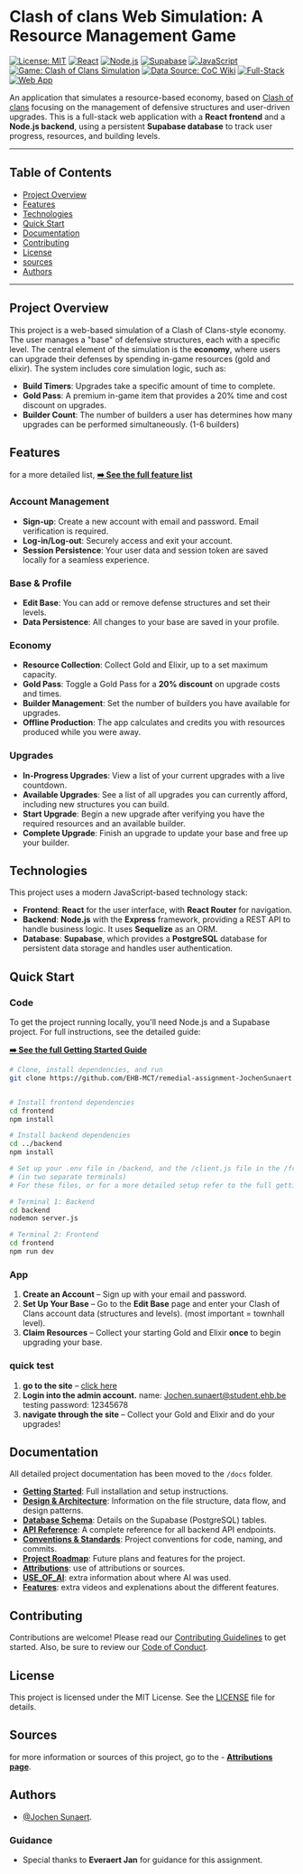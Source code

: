 

# Clash of clans Web Simulation: A Resource Management Game

[![License: MIT](https://img.shields.io/badge/License-MIT-yellow.svg)](https://opensource.org/licenses/MIT)
[![React](https://img.shields.io/badge/React-61DAFB?style=flat&logo=react&logoColor=black)](https://reactjs.org/)
[![Node.js](https://img.shields.io/badge/Node.js-339933?style=flat&logo=node.js&logoColor=white)](https://nodejs.org/)
[![Supabase](https://img.shields.io/badge/Supabase-3ECF8E?style=flat&logo=supabase&logoColor=white)](https://supabase.com/)
[![JavaScript](https://img.shields.io/badge/JavaScript-F7DF1E?style=flat&logo=javascript&logoColor=black)](https://www.javascript.com/)
[![Game: Clash of Clans Simulation](https://img.shields.io/badge/Game-Clash%20of%20Clans-blue?style=flat)](https://supercell.com/en/games/clashofclans/)
[![Data Source: CoC Wiki](https://img.shields.io/badge/Data%20Source-Clash%20of%20Clans%20Wiki-lightgrey?style=flat)](https://clashofclans.fandom.com/wiki/Defensive_Buildings/Home_Village)
[![Full-Stack](https://img.shields.io/badge/Full--Stack-Yes-brightgreen?style=flat)]()
[![Web App](https://img.shields.io/badge/Web%20App-Online-orange?style=flat)]()


An application that simulates a resource-based economy, based on [Clash of clans](https://supercell.com/en/games/clashofclans/) focusing on the management of defensive structures and user-driven upgrades. This is a full-stack web application with a **React frontend** and a **Node.js backend**, using a persistent **Supabase database** to track user progress, resources, and building levels.

---

## Table of Contents

- [Project Overview](#project-overview)
- [Features](#features)
- [Technologies](#technologies)
- [Quick Start](#quick-start)
- [Documentation](#documentation)
- [Contributing](#contributing)
- [License](#license)
- [sources](#Sources)
- [Authors](#authors)

---

## Project Overview

This project is a web-based simulation of a Clash of Clans-style economy. The user manages a "base" of defensive structures, each with a specific level. The central element of the simulation is the **economy**, where users can upgrade their defenses by spending in-game resources (gold and elixir). The system includes core simulation logic, such as:

- **Build Timers**: Upgrades take a specific amount of time to complete.
- **Gold Pass**: A premium in-game item that provides a 20% time and cost discount on upgrades.
- **Builder Count**: The number of builders a user has determines how many upgrades can be performed simultaneously. (1-6 builders)

## Features

for a more detailed list, **[➡️ See the full feature list](./docs/FEATURES.md)**

### **Account Management**

* **Sign-up**: Create a new account with email and password. Email verification is required.
* **Log-in/Log-out**: Securely access and exit your account.
* **Session Persistence**: Your user data and session token are saved locally for a seamless experience.



### **Base & Profile**

* **Edit Base**: You can add or remove defense structures and set their levels.
* **Data Persistence**: All changes to your base are saved in your profile.



### **Economy**

* **Resource Collection**: Collect Gold and Elixir, up to a set maximum capacity.
* **Gold Pass**: Toggle a Gold Pass for a **20% discount** on upgrade costs and times.
* **Builder Management**: Set the number of builders you have available for upgrades.
* **Offline Production**: The app calculates and credits you with resources produced while you were away.



### **Upgrades**

* **In-Progress Upgrades**: View a list of your current upgrades with a live countdown.
* **Available Upgrades**: See a list of all upgrades you can currently afford, including new structures you can build.
* **Start Upgrade**: Begin a new upgrade after verifying you have the required resources and an available builder.
* **Complete Upgrade**: Finish an upgrade to update your base and free up your builder.

## Technologies

This project uses a modern JavaScript-based technology stack:

- **Frontend**: **React** for the user interface, with **React Router** for navigation.
- **Backend**: **Node.js** with the **Express** framework, providing a REST API to handle business logic. It uses **Sequelize** as an ORM.
- **Database**: **Supabase**, which provides a **PostgreSQL** database for persistent data storage and handles user authentication.

## Quick Start

### Code 
To get the project running locally, you'll need Node.js and a Supabase project. For full instructions, see the detailed guide:

**[➡️ See the full Getting Started Guide](./docs/GETTING_STARTED.md)**

```bash
# Clone, install dependencies, and run
git clone https://github.com/EHB-MCT/remedial-assignment-JochenSunaert.git


# Install frontend dependencies
cd frontend
npm install

# Install backend dependencies
cd ../backend
npm install

# Set up your .env file in /backend, and the /client.js file in the /frontend/src then start the servers
# (in two separate terminals)
# For these files, or for a more detailed setup refer to the full getting started guide

# Terminal 1: Backend
cd backend
nodemon server.js

# Terminal 2: Frontend
cd frontend
npm run dev
```

### App

1. **Create an Account** – Sign up with your email and password.
2. **Set Up Your Base** – Go to the **Edit Base** page and enter your Clash of Clans account data (structures and levels). (most important = townhall level).
3. **Claim Resources** – Collect your starting Gold and Elixir **once** to begin upgrading your base.

### quick test

1. **go to the site** – [click here](https://remedial-assignment-jochen-sunaert.vercel.app/)
2. **Login into the admin account.**  name: Jochen.sunaert@student.ehb.be  testing password: 12345678
3. **navigate through the site** – Collect your  Gold and Elixir and do your upgrades!

## Documentation

All detailed project documentation has been moved to the `/docs` folder.

- **[Getting Started](./docs/GETTING_STARTED.md)**: Full installation and setup instructions.
- **[Design & Architecture](./docs/DESIGN_AND_ARCHITECTURE.md)**: Information on the file structure, data flow, and design patterns.
- **[Database Schema](./docs/DATABASE_SCHEMA.md)**: Details on the Supabase (PostgreSQL) tables.
- **[API Reference](./docs/API_REFERENCE.md)**: A complete reference for all backend API endpoints.
- **[Conventions & Standards](./docs/CONVENTIONS.md)**: Project conventions for code, naming, and commits.
- **[Project Roadmap](./docs/ROADMAP.md)**: Future plans and features for the project.
- **[Attributions](./docs/ATTRIBUTIONS.md)**: use of attributions or sources.
- **[USE_OF_AI](./docs/ATTRIBUTIONS.md)**: extra information about where AI was used.
- **[Features](./docs/FEATURES.md)**: extra videos and explenations about the different features.

## Contributing

Contributions are welcome! Please read our [Contributing Guidelines](./CONTRIBUTING.md) to get started. Also, be sure to review our [Code of Conduct](./CODE_OF_CONDUCT.md).

## License

This project is licensed under the MIT License. See the [LICENSE](./LICENSE) file for details.

## Sources 

for more information or sources of this project, go to the - **[Attributions page](./docs/ATTRIBUTIONS.md)**.
## Authors

- [@Jochen Sunaert](https://github.com/JochenSunaert).

### Guidance
- Special thanks to **Everaert Jan** for guidance for this assignment.
